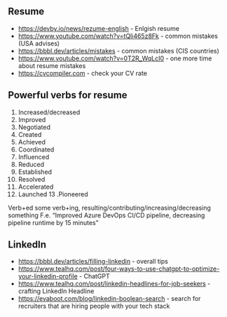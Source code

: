 ## Resume
- https://devby.io/news/rezume-english - Enlgish resume
- https://www.youtube.com/watch?v=tQli465z8Fk - common mistakes (USA advises)
- https://bbbl.dev/articles/mistakes - common mistakes (CIS countries)
- https://www.youtube.com/watch?v=0T2R_WqLcI0 - one more time about resume mistakes
- https://cvcompiler.com - check your CV rate

## Powerful verbs for resume

1. Increased/decreased
2. Improved
3. Negotiated
4. Created
5. Achieved
6. Coordinated
7. Influenced
8. Reduced
9. Established
10. Resolved
11. Accelerated
12. Launched
13 .Pioneered

Verb+ed some verb+ing, resulting/contributing/increasing/decreasing something
F.e. “Improved Azure DevOps CI/CD pipeline, decreasing pipeline runtime by 15 minutes”

## LinkedIn
- https://bbbl.dev/articles/filling-linkedin - overall tips
- https://www.tealhq.com/post/four-ways-to-use-chatgpt-to-optimize-your-linkedin-profile - ChatGPT
- https://www.tealhq.com/post/linkedin-headlines-for-job-seekers - crafting LinkedIn Headline
- https://evaboot.com/blog/linkedin-boolean-search - search for recruiters that are hiring people with your tech stack
